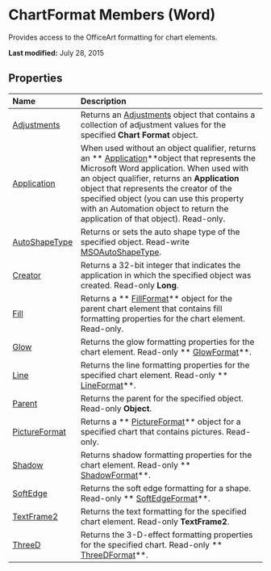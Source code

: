 
# ChartFormat Members (Word)
Provides access to the OfficeArt formatting for chart elements. 

 **Last modified:** July 28, 2015


## Properties



|**Name**|**Description**|
|:-----|:-----|
| [Adjustments](03c5482e-1b65-09ad-c5d9-0e31f41cdd56.md)|Returns an  [Adjustments](ed65525d-2c55-ae2a-ef42-1663b17e5c97.md) object that contains a collection of adjustment values for the specified **Chart Format** object.|
| [Application](1b677161-5cb4-48d9-7d85-f231e20ca940.md)|When used without an object qualifier, returns an  ** [Application](d1cf6f8f-4e88-bf01-93b4-90a83f79cb44.md)**object that represents the Microsoft Word application. When used with an object qualifier, returns an  **Application** object that represents the creator of the specified object (you can use this property with an Automation object to return the application of that object). Read-only.|
| [AutoShapeType](7ba2087b-1434-6e08-7781-fbd3839c0ceb.md)|Returns or sets the auto shape type of the specified object. Read-write  [MSOAutoShapeType](7e6fe414-2b25-56d7-a678-b6e718329118.md).|
| [Creator](a17057d9-8539-96e5-4f4a-222ccf13eaae.md)|Returns a 32-bit integer that indicates the application in which the specified object was created. Read-only  **Long**.|
| [Fill](08c52c0a-93d0-1dda-8b12-cb34c030988e.md)|Returns a  ** [FillFormat](39205d07-9e37-1be1-ec4a-93ba8bac2f26.md)** object for the parent chart element that contains fill formatting properties for the chart element. Read-only.|
| [Glow](4b36c67a-ac9a-5849-c8fe-86b3ed5b9637.md)|Returns the glow formatting properties for the chart element. Read-only  ** [GlowFormat](d177e399-cafc-132f-b135-b8b578e76889.md)**.|
| [Line](008c250d-2afb-fec8-dc0b-54b1417d2ca6.md)|Returns the line formatting properties for the specified chart element. Read-only  ** [LineFormat](28fabccb-d03f-3466-9d07-ea3ebc4cdd11.md)**.|
| [Parent](84b23320-3fb3-d637-334f-d012e123e1ad.md)|Returns the parent for the specified object. Read-only  **Object**.|
| [PictureFormat](82cdf95a-8232-1ca5-ea6d-1c9f27d97b3d.md)|Returns a  ** [PictureFormat](79556e36-81bb-f8df-45ef-c040df709497.md)** object for a specified chart that contains pictures. Read-only.|
| [Shadow](c2f88d68-4294-9da9-0d45-24f8df9e50af.md)|Returns shadow formatting properties for the chart element. Read-only  ** [ShadowFormat](2a179f0b-ec18-c3dd-dd73-51b18f42e0e2.md)**.|
| [SoftEdge](3f70fb9e-f5f2-3bdf-a957-68d329823cb2.md)|Returns the soft edge formatting for a shape. Read-only  ** [SoftEdgeFormat](d8ebe0ee-7520-da40-fbee-10d142ef8023.md)**.|
| [TextFrame2](5fec4ae4-e059-2c2f-3689-c97c4e083c4d.md)|Returns the text formatting for the specified chart element. Read-only  **TextFrame2**.|
| [ThreeD](c14ac841-39fa-8afd-59f1-0d5fa8f57a09.md)|Returns the 3-D-effect formatting properties for the specified chart. Read-only  ** [ThreeDFormat](d397e780-a53d-0cc3-7a02-b40397253e91.md)**.|
